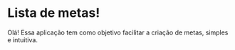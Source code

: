 Lista de metas!
===================

Olá! Essa aplicação tem como objetivo facilitar a criação de metas, simples e intuitiva. 
